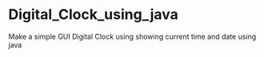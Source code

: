 # Digital_Clock_using_java
Make a simple GUI Digital Clock using showing current time and date using java
